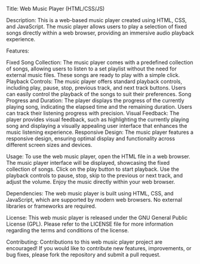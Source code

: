 Title: Web Music Player (HTML/CSS/JS)

Description:
This is a web-based music player created using HTML, CSS, and JavaScript. The music player allows users to play a selection of fixed songs directly within a web browser, providing an immersive audio playback experience.

Features:

Fixed Song Collection: The music player comes with a predefined collection of songs, allowing users to listen to a set playlist without the need for external music files. These songs are ready to play with a simple click.
Playback Controls: The music player offers standard playback controls, including play, pause, stop, previous track, and next track buttons. Users can easily control the playback of the songs to suit their preferences.
Song Progress and Duration: The player displays the progress of the currently playing song, indicating the elapsed time and the remaining duration. Users can track their listening progress with precision.
Visual Feedback: The player provides visual feedback, such as highlighting the currently playing song and displaying a visually appealing user interface that enhances the music listening experience.
Responsive Design: The music player features a responsive design, ensuring optimal display and functionality across different screen sizes and devices.

Usage:
To use the web music player, open the HTML file in a web browser. The music player interface will be displayed, showcasing the fixed collection of songs. Click on the play button to start playback. Use the playback controls to pause, stop, skip to the previous or next track, and adjust the volume. Enjoy the music directly within your web browser.

Dependencies:
The web music player is built using HTML, CSS, and JavaScript, which are supported by modern web browsers. No external libraries or frameworks are required.

License:
This web music player is released under the GNU General Public License (GPL). Please refer to the LICENSE file for more information regarding the terms and conditions of the license.

Contributing:
Contributions to this web music player project are encouraged! If you would like to contribute new features, improvements, or bug fixes, please fork the repository and submit a pull request.
